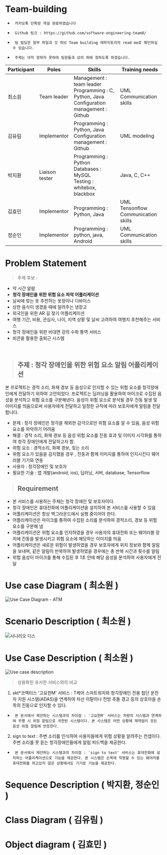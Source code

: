 # Team-building

-      카카오톡 단톡방 개설 완료하였습니다

-      Github 링크 : https://github.com/software-engineering-team8/

-      팀 빌딩은 첨부 파일과 깃 허브 Team building 레파지토리의 read me로 확인하실 수 있습니다.

-      주제는 아직 정하지 못하여 팀원들과 상의 하에 정하도록 하겠습니다.

|Participant|Poles|Skills|Training needs|
|-----------|-----|------|--------------|
|최소원|Team leader|Management : team leader<br>Programming : C, Python, Java<br>Configuration management : Github|UML<br>Communication skills|
|김유림|Implementor|Programming : Python, Java<br>Configuration management : Github|UML modeling|
|박지환|Liaison<br>tester|Programming : Python<br>Databases : MySQL<br>Testing : whitebox, blackbox|Java, C, C++|
|김효민|Implementor|Programming : Python, Java|UML<br>Tensonflow<br>Communication skills|
|정순인|Implementor|Programming : python, java, Android|UML<br>Communication skills|

# Problem Statement

> 주제 후보 : 
* 약 시간 알람
* **청각 장애인을 위한 위험 요소 파악 어플리케이션**
* 날씨에 맞는 옷 추천하는 옷장이나 디바이스
* 상한 음식이 생겼을 때에 알려주는 냉장고
* 외국인을 위한 AR 길 찾기 어플리케이션
* 여행 기간, 비용, 관심사, 나이, 지역 상황 및 날씨 고려하여 여행지 추천해주는 서비스
* 청각 장애인을 위한 비대면 강의 수화 통역 서비스
* 비콘을 활용한 출퇴근 시스템
<br>

> ## 주제 : 청각 장애인을 위한 위험 요소 알림 어플리케이션
본 프로젝트는 경적 소리, 화재 경보 등 음성으로 인지할 수 있는 위험 요소를 청각장애인에게 전달하기 위하여 고안되었다. 프로젝트는 딥러닝을 활용하여 마이크로 수집된 음성을 분석하고 위험 요소를 구분해낸다. 음성이 위험 요소로 분석될 경우 진동 발생 및 이미지를 띄움으로써 사용자에게 전달하고 일정한 규칙에 따라 보호자에게 알림을 전달합니다.
- 문제 : 청각 장애인은 청각을 제외한 감각으로만 위험 요소를 알 수 있음, 음성 위험 요소를 파악하기 어려움
- 해결 : 경적 소리, 화재 경보 등 음성 위험 요소를 진동 효과 및 이미지 시각화를 통하여 청각 장애인에게 전달하고자 함.
- 위험 요소 : 경적소리, 화재 경보, 짖는 소리
- 위험 요소가 있음을 감지했을 경우 , 진동과 함께 이미지를 통하여 인지시킨다
					웨어러블 기기와 연동
- 사용자 : 청각장애인 및 보호자
- 필요한 기술 : 앱 개발(android, ios), 딥러닝, 서버, database, Tensorflow

> ## Requirement
-	본 서비스를 사용하는 주체는 청각 장애인 및 보호자이다.
-	청각 장애인은 휴대전화에 어플리케이션을 설치하여 본 서비스를 사용할 수 있음
-	어플리케이션은 항상 백그라운드에서 실행 중이어야 한다.
-	어플리케이션은 마이크를 통하여 수집된 소리를 분석하여 경적소리, 경보 등 위험 요소를 구분해 냄
-	어플리케이션은 위험 요소를 인지하였을 경우 사용자의 휴대전화 또는 웨어러블 장치에 진동을 발생시키고 위험 요소에 해당하는 이미지를 띄움
-	어플리케이션은 새로운 위험이 발생하였을 경우 보호자에게 위치 정보와 함께 알림을 보내며, 같은 알림이 반복하여 발생하였을 경우에는 총 반복 시간과 횟수를 알림
-	위험 음성이 마이크를 통해 수집된 후 1초 안에 해당 음성을 분석하여 사용자에게 전달


# Use case Diagram ( 최소원 )
![Use Case Diagram - ATM](https://user-images.githubusercontent.com/48286887/95674300-34bd3500-0bea-11eb-835b-dcf4e1a419c2.jpg)

# Scenario Description ( 최소원 )
![시나리오 디스](https://user-images.githubusercontent.com/48286887/95674721-1573d700-0bed-11eb-87a2-28bab9caa1dc.JPG)

# Use Case Description ( 최소원 )
![Use case description](https://user-images.githubusercontent.com/48286887/93861737-f96ecb00-fcfb-11ea-96bb-1f98bb655dd7.PNG)

> 상용화된 유사한 서비스와의 비교
1. skt*코액터스 '고요한M' 서비스 : T케어 스마트워치와 청각장애인 전용 첨단 운전자 지원 시스템(ADAS)을 연계하여 차선 이탈이나 전방 추돌 경고 등의 상호아을 손목의 진동으로 인지할 수 있다. 
-      본 문서에서 제안하는 시스템과의 차이점 : '고요한M' 서비스는 차량의 시스템과 연계하여 주행 시 위험 알림으로 국한된 시스템이다. 본 시스템은 어떤 상황에 제약없이 모든 음성 위험 알림에 반응한다.
2. sign to text : 주변 소리를 인식하여 사용자들에게 위험 상황을 알려주는 컨셉이다. 주변 소리를 못 듣는 청각장애인들에게 알림 피드백을 제공한다.
-      본 문서에서 제안하는 시스템과의 차이점 : 'sign to text' 서비스는 휴대전화에 설치하는 어플리케이션으로 기능을 제공한다. 본 시스템은 손목에 착용할 수 있는 웨어러블 휴대전화를 쥐고있지 않은 상황에서도 기기로 기능을 제공한다.
# Sequence Description ( 박지환, 정순인 )

# Class Diagram ( 김유림 )

# Object diagram ( 김효민 )

